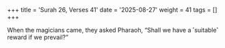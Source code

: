 +++
title = 'Surah 26, Verses 41'
date = '2025-08-27'
weight = 41
tags = []
+++

When the magicians came, they asked Pharaoh, “Shall we have a ˹suitable˺ reward if we prevail?”